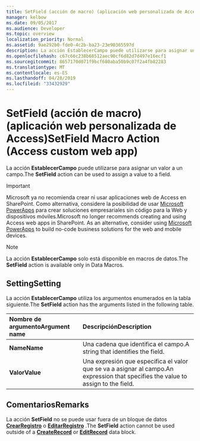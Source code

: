 ```yaml
---
title: SetField (acción de macro) (aplicación web personalizada de Access)
manager: kelbow
ms.date: 09/05/2017
ms.audience: Developer
ms.topic: overview
localization_priority: Normal
ms.assetid: 9ae292b0-fde0-4c2b-ba23-23e90365597d
description: La acción EstablecerCampo puede utilizarse para asignar un valor a un campo.
ms.openlocfilehash: c67c66c238b68512aec90cf6d82d7d497e16ecf1
ms.sourcegitcommit: 8657170d071f9bcf680aba50b9c07f2a4fb82283
ms.translationtype: MT
ms.contentlocale: es-ES
ms.lasthandoff: 04/28/2019
ms.locfileid: "33432929"
---
```

# <a name="setfield-macro-action-access-custom-web-app"></a><span data-ttu-id="02f1e-103">SetField (acción de macro) (aplicación web personalizada de Access)</span><span class="sxs-lookup"><span data-stu-id="02f1e-103">SetField Macro Action (Access custom web app)</span></span>

<span data-ttu-id="02f1e-104">La acción **EstablecerCampo** puede utilizarse para asignar un valor a un campo.</span><span class="sxs-lookup"><span data-stu-id="02f1e-104">The **SetField** action can be used to assign a value to a field.</span></span> 
  
> [!IMPORTANT]
> <span data-ttu-id="02f1e-p101">Microsoft ya no recomienda crear ni usar aplicaciones web de Access en SharePoint. Como alternativa, considere la posibilidad de usar [Microsoft PowerApps](https://powerapps.microsoft.com/en-us/) para crear soluciones empresariales sin código para la Web y dispositivos móviles.</span><span class="sxs-lookup"><span data-stu-id="02f1e-p101">Microsoft no longer recommends creating and using Access web apps in SharePoint. As an alternative, consider using [Microsoft PowerApps](https://powerapps.microsoft.com/en-us/) to build no-code business solutions for the web and mobile devices.</span></span> 
  
> [!NOTE]
> <span data-ttu-id="02f1e-107">La acción **EstablecerCampo** solo está disponible en macros de datos.</span><span class="sxs-lookup"><span data-stu-id="02f1e-107">The **SetField** action is available only in Data Macros.</span></span> 
  
## <a name="setting"></a><span data-ttu-id="02f1e-108">Setting</span><span class="sxs-lookup"><span data-stu-id="02f1e-108">Setting</span></span>

<span data-ttu-id="02f1e-109">La acción **EstablecerCampo** utiliza los argumentos enumerados en la tabla siguiente.</span><span class="sxs-lookup"><span data-stu-id="02f1e-109">The **SetField** action has the arguments listed in the following table.</span></span> 
  
|<span data-ttu-id="02f1e-110">**Nombre de argumento**</span><span class="sxs-lookup"><span data-stu-id="02f1e-110">**Argument name**</span></span>|<span data-ttu-id="02f1e-111">**Descripción**</span><span class="sxs-lookup"><span data-stu-id="02f1e-111">**Description**</span></span>|
|:-----|:-----|
|<span data-ttu-id="02f1e-112">**Name**</span><span class="sxs-lookup"><span data-stu-id="02f1e-112">**Name**</span></span> <br/> |<span data-ttu-id="02f1e-113">Una cadena que identifica el campo.</span><span class="sxs-lookup"><span data-stu-id="02f1e-113">A string that identifies the field.</span></span>  <br/> |
|<span data-ttu-id="02f1e-114">**Valor**</span><span class="sxs-lookup"><span data-stu-id="02f1e-114">**Value**</span></span> <br/> |<span data-ttu-id="02f1e-115">Una expresión que especifica el valor que se va a asignar al campo.</span><span class="sxs-lookup"><span data-stu-id="02f1e-115">An expression that specifies the value to assign to the field.</span></span>  <br/> |
   
## <a name="remarks"></a><span data-ttu-id="02f1e-116">Comentarios</span><span class="sxs-lookup"><span data-stu-id="02f1e-116">Remarks</span></span>

<span data-ttu-id="02f1e-117">La acción **SetField** no se puede usar fuera de un bloque de datos **[CrearRegistro](createrecord-data-block-access-custom-web-app.md)** o **[EditarRegistro](editrecord-data-block-access-custom-web-app.md)** .</span><span class="sxs-lookup"><span data-stu-id="02f1e-117">The **SetField** action cannot be used outside of a **[CreateRecord](createrecord-data-block-access-custom-web-app.md)** or **[EditRecord](editrecord-data-block-access-custom-web-app.md)** data block.</span></span> 
  

